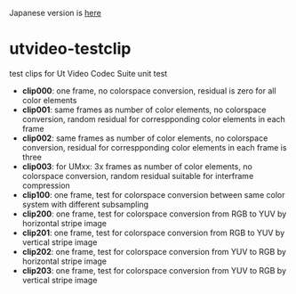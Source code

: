Japanese version is [here](README-ja.md)

# utvideo-testclip

test clips for Ut Video Codec Suite unit test

- **clip000**: one frame, no colorspace conversion, residual is zero for all color elements
- **clip001**: same frames as number of color elements, no colorspace conversion, random residual for correspponding color elements in each frame
- **clip002**: same frames as number of color elements, no colorspace conversion, residual for correspponding color elements in each frame is three
- **clip003**: for UMxx: 3x frames as number of color elements, no colorspace conversion, random residual suitable for interframe compression
- **clip100**: one frame, test for colorspace conversion between same color system with different subsampling
- **clip200**: one frame, test for colorspace conversion from RGB to YUV by horizontal stripe image
- **clip201**: one frame, test for colorspace conversion from RGB to YUV by vertical stripe image
- **clip202**: one frame, test for colorspace conversion from YUV to RGB by horizontal stripe image
- **clip203**: one frame, test for colorspace conversion from YUV to RGB by vertical stripe image
